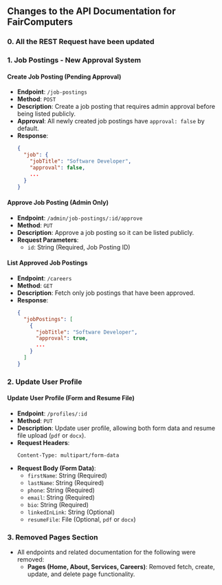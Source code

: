 
## Changes to the API Documentation for FairComputers

### 0. All the REST Request have been updated

### 1. Job Postings - New Approval System

#### Create Job Posting (Pending Approval)
- **Endpoint**: `/job-postings`
- **Method**: `POST`
- **Description**: Create a job posting that requires admin approval before being listed publicly.
- **Approval**: All newly created job postings have `approval: false` by default.
- **Response**: 
  ```json
  {
    "job": {
      "jobTitle": "Software Developer",
      "approval": false,
      ...
    }
  }
  ```

#### Approve Job Posting (Admin Only)
- **Endpoint**: `/admin/job-postings/:id/approve`
- **Method**: `PUT`
- **Description**: Approve a job posting so it can be listed publicly.
- **Request Parameters**: 
  - `id`: String (Required, Job Posting ID)

#### List Approved Job Postings
- **Endpoint**: `/careers`
- **Method**: `GET`
- **Description**: Fetch only job postings that have been approved.
- **Response**:
  ```json
  {
    "jobPostings": [
      {
        "jobTitle": "Software Developer",
        "approval": true,
        ...
      }
    ]
  }
  ```

### 2. Update User Profile
#### Update User Profile (Form and Resume File)
- **Endpoint**: `/profiles/:id`
- **Method**: `PUT`
- **Description**: Update user profile, allowing both form data and resume file upload (`pdf` or `docx`).
- **Request Headers**:
  ```
  Content-Type: multipart/form-data
  ```
- **Request Body (Form Data)**:
  - `firstName`: String (Required)
  - `lastName`: String (Required)
  - `phone`: String (Required)
  - `email`: String (Required)
  - `bio`: String (Required)
  - `linkedInLink`: String (Optional)
  - `resumeFile`: File (Optional, `pdf` or `docx`)

### 3. Removed Pages Section
- All endpoints and related documentation for the following were removed:
  - **Pages (Home, About, Services, Careers)**: Removed fetch, create, update, and delete page functionality.
